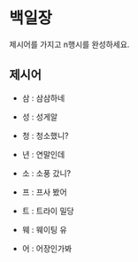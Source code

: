 # 백일장
제시어를 가지고 n행시를 완성하세요.

## 제시어
- 삼 : 삼삼하네
- 성 : 성게알
- 청 : 청소했니?
- 년 : 연말인데

- 소 : 소풍 갔니?
- 프 : 프사 봤어
- 트 : 트라이 밀당
- 웨 : 웨이팅 유
- 어 : 어장인가봐
